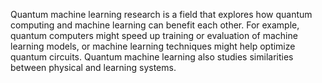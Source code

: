 Quantum machine learning research is a field that explores how quantum computing and machine learning can benefit each other. For example, quantum computers might speed up training or evaluation of machine learning models, or machine learning techniques might help optimize quantum circuits. Quantum machine learning also studies similarities between physical and learning systems.
